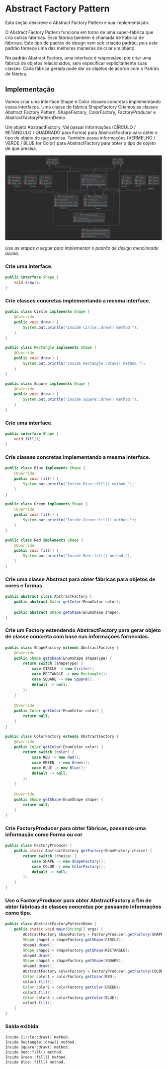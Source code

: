 # Abstract Factory Pattern

Esta seção descreve o Abstract Factory Pattern e sua implementação.

O Abstract Factory Pattern funciona em torno de uma super-fábrica que cria outras fábricas. Esse fábrica também é
chamada de Fábrica de fábricas. Este tipo de padrão de design vem sob criação padrão, pois este padrão fornece uma das
melhores maneiras de criar um objeto.

No padrão Abstract Factory, uma interface é responsável por criar uma fábrica de objetos relacionados, sem especificar
explicitamente suas classes. Cada fábrica gerada pode dar os objetos de acordo com o Padrão de fábrica.

## Implementação

Vamos criar uma interface Shape e Color classes concretas implementando essas interfaces. Uma classe de fábrica
ShapeFactory Criamos as classes Abstract Factory Pattern, ShapeFactory, ColorFactory, FactoryProducer e
AbstractFactoryPatternDemo.

Um objeto AbstractFactory. Vai passar informações (CÍRCULO / RETANGULO / QUADRADO para Forma)
para AbstractFactory para obter o tipo de objeto de que precisa. Também passa informações (VERMELHO / VERDE / BLUE for
Color) para AbstractFactory para obter o tipo de objeto de que precisa.

![Design Pattern](assets/ClassDiagram.png)

_Use as etapas a seguir para implementar o padrão de design mencionado acima._

### Crie uma interface.

~~~java
public interface Shape {
    void draw();
}
~~~

### Crie classes concretas implementando a mesma interface.

~~~java
public class Circle implements Shape {
    @Override
    public void draw() {
        System.out.println("Inside Circle::draw() method.");
    }
}
~~~

~~~java
public class Rectangle implements Shape {
    @Override
    public void draw() {
        System.out.println("Inside Rectangle::draw() method.");
    }
}
~~~

~~~java
public class Square implements Shape {
    @Override
    public void draw() {
        System.out.println("Inside Square::draw() method.");
    }
}
~~~

### Crie uma interface.

~~~java
public interface Shape {
    void fill();
}
~~~

### Crie classes concretas implementando a mesma interface.

~~~java
public class Blue implements Shape {
    @Override
    public void fill() {
        System.out.println("Inside Blue::fill() method.");
    }
}
~~~

~~~java
public class Green implements Shape {
    @Override
    public void fill() {
        System.out.println("Inside Green::fill() method.");
    }
}
~~~

~~~java
public class Red implements Shape {
    @Override
    public void fill() {
        System.out.println("Inside Red::fill() method.");
    }
}
~~~

### Crie uma classe Abstract para obter fábricas para objetos de cores e formas.

~~~java
public abstract class AbstractFactory {
    public abstract Color getColor(EnumColor color);

    public abstract Shape getShape(EnumShape shape);
}
~~~

### Crie um Factory estendendo AbstractFactory para gerar objeto de classe concreta com base nas informações fornecidas.

~~~java
public class ShapeFactory extends AbstractFactory {
    @Override
    public Shape getShape(EnumShape shapeType) {
        return switch (shapeType) {
            case CIRCLE -> new Circle();
            case RECTANGLE -> new Rectangle();
            case SQUARE -> new Square();
            default -> null;
        };
    }

    @Override
    public Color getColor(EnumColor color) {
        return null;
    }
}
~~~

~~~java
public class ColorFactory extends AbstractFactory {
    @Override
    public Color getColor(EnumColor color) {
        return switch (color) {
            case RED -> new Red();
            case GREEN -> new Green();
            case BLUE -> new Blue();
            default -> null;
        };
    }

    @Override
    public Shape getShape(EnumShape shape) {
        return null;
    }
}
~~~

### Crie FactoryProducer para obter fábricas, passando uma informação como Forma ou cor

~~~java
public class FactoryProducer {
    public static AbstractFactory getFactory(EnumFactory choice) {
        return switch (choice) {
            case SHAPE -> new ShapeFactory();
            case COLOR -> new ColorFactory();
            default -> null;
        };
    }
}
~~~

### Use o FactoryProducer para obter AbstractFactory a fim de obter fábricas de classes concretas por passando informações como tipo.

~~~java
public class AbstractFactoryPatternDemo {
    public static void main(String[] args) {
        AbstractFactory shapeFactory = FactoryProducer.getFactory(SHAPE);
        Shape shape1 = shapeFactory.getShape(CIRCLE);
        shape1.draw();
        Shape shape2 = shapeFactory.getShape(RECTANGLE);
        shape2.draw();
        Shape shape3 = shapeFactory.getShape(SQUARE);
        shape3.draw();
        AbstractFactory colorFactory = FactoryProducer.getFactory(COLOR);
        Color color1 = colorFactory.getColor(RED);
        color1.fill();
        Color color2 = colorFactory.getColor(GREEN);
        color2.fill();
        Color color3 = colorFactory.getColor(BLUE);
        color3.fill();
    }
}
~~~

### Saída exibida

    Inside Circle::draw() method.
    Inside Rectangle::draw() method.
    Inside Square::draw() method.
    Inside Red::fill() method.
    Inside Green::fill() method.
    Inside Blue::fill() method.
